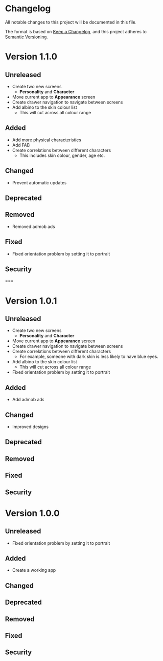 # Changelog
All notable changes to this project will be documented in this file.

The format is based on [Keep a Changelog](https://keepachangelog.com/en/1.0.0/),
and this project adheres to [Semantic Versioning](https://semver.org/spec/v2.0.0.html).

# Version 1.1.0

## Unreleased
- Create two new screens
  - **Personality** and **Character**
- Move current app to **Appearance** screen
- Create drawer navigation to navigate between screens
- Add albino to the skin colour list
  - This will cut across all colour range

## Added
- Add more physical characteristics
- Add FAB
- Create correlations between different characters
  - This includes skin colour, gender, age etc.

## Changed

- Prevent automatic updates


## Deprecated

## Removed

- Removed admob ads

## Fixed

- Fixed orientation problem by setting it to portrait

## Security
===

# Version 1.0.1

## Unreleased
- Create two new screens
  - **Personality** and **Character**
- Move current app to **Appearance** screen
- Create drawer navigation to navigate between screens
- Create correlations between different characters
  - For example, someone with dark skin is less likely to have blue eyes.
- Add albino to the skin colour list
  - This will cut across all colour range
- Fixed orientation problem by setting it to portrait

## Added
- Add admob ads

## Changed
 - Improved designs

## Deprecated

## Removed

## Fixed

## Security

# Version 1.0.0

## Unreleased
- Fixed orientation problem by setting it to portrait

## Added
- Create a working app

## Changed

## Deprecated

## Removed

## Fixed

## Security